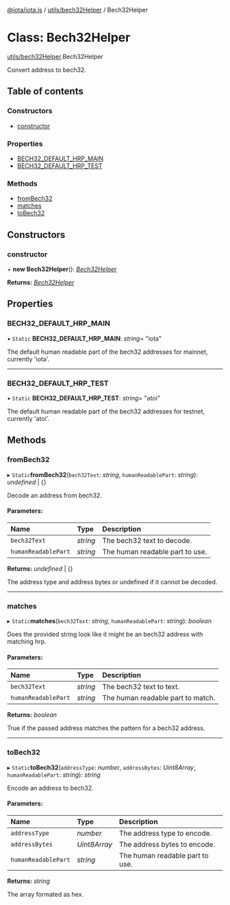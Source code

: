 [@iota/iota.js](../README.md) / [utils/bech32Helper](../modules/utils_bech32helper.md) / Bech32Helper

# Class: Bech32Helper

[utils/bech32Helper](../modules/utils_bech32helper.md).Bech32Helper

Convert address to bech32.

## Table of contents

### Constructors

- [constructor](utils_bech32helper.bech32helper.md#constructor)

### Properties

- [BECH32\_DEFAULT\_HRP\_MAIN](utils_bech32helper.bech32helper.md#bech32_default_hrp_main)
- [BECH32\_DEFAULT\_HRP\_TEST](utils_bech32helper.bech32helper.md#bech32_default_hrp_test)

### Methods

- [fromBech32](utils_bech32helper.bech32helper.md#frombech32)
- [matches](utils_bech32helper.bech32helper.md#matches)
- [toBech32](utils_bech32helper.bech32helper.md#tobech32)

## Constructors

### constructor

\+ **new Bech32Helper**(): [*Bech32Helper*](utils_bech32helper.bech32helper.md)

**Returns:** [*Bech32Helper*](utils_bech32helper.bech32helper.md)

## Properties

### BECH32\_DEFAULT\_HRP\_MAIN

▪ `Static` **BECH32\_DEFAULT\_HRP\_MAIN**: *string*= "iota"

The default human readable part of the bech32 addresses for mainnet, currently 'iota'.

___

### BECH32\_DEFAULT\_HRP\_TEST

▪ `Static` **BECH32\_DEFAULT\_HRP\_TEST**: *string*= "atoi"

The default human readable part of the bech32 addresses for testnet, currently 'atoi'.

## Methods

### fromBech32

▸ `Static`**fromBech32**(`bech32Text`: *string*, `humanReadablePart`: *string*): *undefined* \| {}

Decode an address from bech32.

#### Parameters:

| Name | Type | Description |
| :------ | :------ | :------ |
| `bech32Text` | *string* | The bech32 text to decode. |
| `humanReadablePart` | *string* | The human readable part to use. |

**Returns:** *undefined* \| {}

The address type and address bytes or undefined if it cannot be decoded.

___

### matches

▸ `Static`**matches**(`bech32Text`: *string*, `humanReadablePart`: *string*): *boolean*

Does the provided string look like it might be an bech32 address with matching hrp.

#### Parameters:

| Name | Type | Description |
| :------ | :------ | :------ |
| `bech32Text` | *string* | The bech32 text to text. |
| `humanReadablePart` | *string* | The human readable part to match. |

**Returns:** *boolean*

True if the passed address matches the pattern for a bech32 address.

___

### toBech32

▸ `Static`**toBech32**(`addressType`: *number*, `addressBytes`: *Uint8Array*, `humanReadablePart`: *string*): *string*

Encode an address to bech32.

#### Parameters:

| Name | Type | Description |
| :------ | :------ | :------ |
| `addressType` | *number* | The address type to encode. |
| `addressBytes` | *Uint8Array* | The address bytes to encode. |
| `humanReadablePart` | *string* | The human readable part to use. |

**Returns:** *string*

The array formated as hex.
